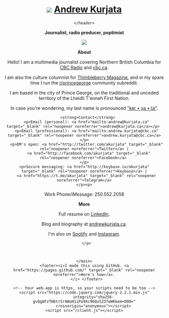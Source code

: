   <head>
    <title>Andrew Kurjata</title>
    <meta name="description" content="contact for Andrew Kurjata">
    <link id="favicon" rel="icon" href="https://akurjata.ca/favicon.ico" type="image/x-icon">
    <meta charset="utf-8">
    <meta http-equiv="X-UA-Compatible" content="IE=edge">
    <meta name="viewport" content="width=device-width, initial-scale=1">
    <link rel="stylesheet" href="/style.css">
  </head>
  <body>
    <header>
    <h1>  <img src="https://akurjata.ca/akurjata-icon.jpg">
<a href="">Andrew&nbsp;Kurjata</a></h1>
    
      
    </header>
<description>
      <p><strong>Journalist, radio producer, poptimist</strong></p>
<img src="https://akurjata.ca/andrew-kurjata.jpg"></img> 
</description>
  <main> 
<strong><p>About</p></strong>
    <p>Hello! I am a multimedia journalist covering Northern British Columbia for <a href="https://www.cbc.ca/daybreaknorth/listen" title="recent appearances" target="_blank" rel="noopener noreferrer">CBC Radio</a> and <a href="https://www.google.com/search?q=site:cbc.ca+andrew+kurjata&source=lnt&tbs=qdr:y" title="recent bylines" target="_blank" rel="noopener noreferrer">cbc.ca</a>.</p>
 <p>I am also the culture columnist for <a href="http://thimbleberry.ca/" target="_blank" rel="noopener noreferrer">Thimbleberry Magazine</a>, and in my spare time I run the <a href="https://reddit.com/r/princegeorge" target="_blank" rel="noopener noreferrer">r/princegeorge</a> community subreddit. 
<p>
  I am based in the city of Prince George, on the traditional and unceded territory of the Lheidli T'enneh First Nation.
    </p>
    <p>In case you're wondering, my last name is pronounced <a href="https://soundcloud.com/akurjata/kurjata-supercut" target="_blank" rel="noopener noreferrer">"ker • ya • ta"</a>.</p>
<p></p><p></p>
    

       <strong>Contact</strong>
      <p>Email (personal): <a href="mailto:andrew@kurjata.ca" target="_blank" rel="noopener noreferrer">andrew@kurjata.ca</a></p> 
      <p>Email (professional): <a href="mailto:andrew.kurjata@cbc.ca" target="_blank" rel="noopener noreferrer">andrew.kurjata@cbc.ca</a></p>
      <p>DM's open: <a href="http://twitter.com/akurjata" target="_blank" rel="noopener noreferrer">Twitter</a> |
        <a href="http://facebook.com/akurjata" target="_blank" rel="noopener noreferrer">Facebook</a> 
    </p>
    <p>Secure messaging: <a href="http://keybase.io/akurjata" target="_blank" rel="noopener noreferrer">Keybase</a> |
      <a href="https://t.me/akurjata" target="_blank" rel="noopener noreferrer">Telegram</a>
    </p><p>
  Work Phone/iMessage: 250.552.2058
      </p>
   
<p><strong>More</strong></p>
<p>Full resume on <a href="https://www.linkedin.com/in/akurjata/" target="_blank" rel="noopener noreferrer">LinkedIn</a>.</p>
<p>Blog and biography at <a href="https://www.andrewkurjata.ca" target="_blank" rel="noopener noreferrer">andrewkurjata.ca</a>.</p>
      <p>I'm also on <a href="https://open.spotify.com/user/akurjata" target="_blank" rel="noopener noreferrer">Spotify</a> and <a href="http://instagram.com/akurjata" target="_blank">Instagram</a>.</p>
        
      </p>
  
      
     
    </main>
    <footer><i>I made this using GitHub. <a href="https://pages.github.com/" target="_blank" rel="noopener noreferrer">Here's how</a>.
      </i> </footer>

    <!-- Your web-app is https, so your scripts need to be too -->
    <script src="https://code.jquery.com/jquery-2.2.1.min.js"
            integrity="sha256-gvQgAFzTH6trSrAWoH1iPo9Xc96QxSZ3feW6kem+O00="
            crossorigin="anonymous"></script>
    <script src="/client.js"></script>

  </body>

